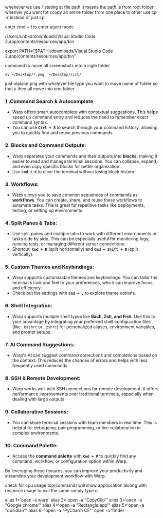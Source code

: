 

whenever we use / stating at file path it means the path is from root folder
whenver you want tot ccopy an entire folder from one place to other use cp -r instead of just cp


enter cmd + I to enter agent mode


/Users/unbxd/downloads/Visual Studio Code 2.app/contents/resources/app/bin


export PATH="$PATH:/downloads/Visual Studio Code 2.app/contents/resources/app/bin"

command to move all screenshots into a ingle folder
```
mv ~/Desktop/*.png  ~/Desktop/scst/
```

just replace png with whatever file type  you want to move name of folder so that a they all move into one folder

###  1 .Command Search & Autocomplete

- Warp offers smart autocomplete with contextual suggestions. This helps speed up command entry and reduces the need to remember exact command syntax.
- You can use **`Ctrl + R`** to search through your command history, allowing you to quickly find and reuse previous commands.

### 2. **Blocks and Command Outputs**:

- Warp separates your commands and their outputs into **blocks**, making it easier to read and manage terminal sessions. You can collapse, expand, and even copy specific blocks for better organization.
- Use **`Cmd + K`** to clear the terminal without losing block history.

### 3. **Workflows**:

- Warp allows you to save common sequences of commands as **workflows**. You can create, share, and reuse these workflows to automate tasks. This is great for repetitive tasks like deployments, testing, or setting up environments.

### 4. **Split Panes & Tabs**:

- Use split panes and multiple tabs to work with different environments or tasks side by side. This can be especially useful for monitoring logs, running tests, or managing different server connections.
- Shortcut: **`Cmd + D`** (split horizontally) and **`Cmd + Shift + D`** (split vertically).

### 5. **Custom Themes and Keybindings**:

- Warp supports customizable themes and keybindings. You can tailor the terminal's look and feel to your preferences, which can improve focus and efficiency.
- Check out the settings with **`Cmd + ,`** to explore theme options.

### 6. **Shell Integration**:

- Warp supports multiple shell types like **Bash, Zsh, and Fish**. Use this to your advantage by integrating your preferred shell configuration files (like `.bashrc` or `.zshrc`) for personalized aliases, environment variables, and prompt setups.

### 7. **AI Command Suggestions**:

- Warp's AI can suggest command corrections and completions based on the context. This reduces the chances of errors and helps with less frequently used commands.

### 8. **SSH & Remote Development**:

- Warp works well with SSH connections for remote development. It offers performance improvements over traditional terminals, especially when dealing with large outputs.

### 9. **Collaborative Sessions**:

- You can share terminal sessions with team members in real time. This is helpful for debugging, pair programming, or live collaboration in complex environments.

### 10. **Command Palette**:

- Access the **command palette** with **`Cmd + P`** to quickly find any command, workflow, or configuration option within Warp.

By leveraging these features, you can improve your productivity and streamline your development workflow with Warp.


check for cpu usage 
top(command) will show appliccation aloong with resource usage 
to exit the same simply type q



alias 1='open -a warp'
alias 2='open -a "CopyClip"'
alias 3='open -a "Google chrome"'
alias 4='open -a "Rectangle.app"'
alias 5='open -a "obsidian"'
alias 6='open -a "PyCharm CE"'
open -a 'finder